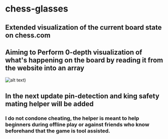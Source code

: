 # chess-glasses
## Extended visualization of the current board state on chess.com 

## Aiming to Perform 0-depth visualization of what's happening on the board by reading it from the website into an array
![alt text](https://i.ibb.co/CvTHcTn/Board-Save.png))

## In the next update pin-detection and king safety mating helper will be added

### I do not condone cheating, the helper is meant to help beginners during offline play or against friends who know beforehand that the game is tool assisted.
